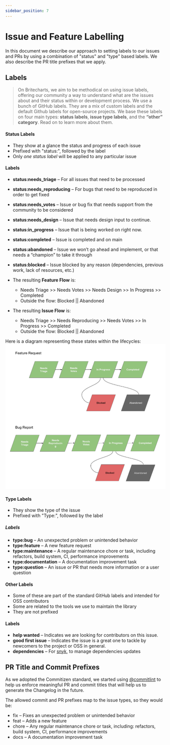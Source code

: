 ```yaml
---
sidebar_position: 7
---
```


# Issue and Feature Labelling

In this document we describe our approach to setting labels to our issues and PRs by using a combination of "status" and "type" based labels. We also describe the PR title prefixes that we apply.

## Labels

> On Britecharts, we aim to be methodical on using issue labels, offering our community a way to understand what are the issues about and their status within or development process.
We use a bunch of GitHub labels. They are a mix of custom labels and the default Github labels for open-source projects. We base these labels on four main types: **status labels**, **issue type labels**, and the **“other” category**. Read on to learn more about them.

#### Status Labels
* They show at a glance the status and progress of each issue
* Prefixed with "status:", followed by the label
* Only *one status label* will be applied to any particular issue


#### Labels
- **status:needs_triage** – For all issues that need to be processed
- **status:needs_reproducing** – For bugs that need to be reproduced in order to get fixed
- **status:needs_votes** – Issue or bug fix that needs support from the community to be considered
- **status:needs_design** – Issue that needs design input to continue.
- **status:in_progress** – Issue that is being worked on right now.
- **status:completed** – Issue is completed and on main
- **status:abandoned** – Issue we won’t go ahead and implement, or that needs a “champion” to take it through
- **status:blocked** – Issue blocked by any reason (dependencies, previous work, lack of resources, etc.)

-   The resulting **Feature Flow** is:
    -   Needs Triage >> Needs Votes >> Needs Design >> In Progress >> Completed
    -   Outside the flow: Blocked || Abandoned
-   The resulting **Issue Flow** is:
    -   Needs Triage >> Needs Reproducing >> Needs Votes >> In Progress >> Completed
    -   Outside the flow: Blocked || Abandoned

Here is a diagram representing these states within the lifecycles:
![Feature and Bug Lifecycle](https://raw.githubusercontent.com/britecharts/britecharts/main/packages/docs/static/img/process/issue_process_diagram.png)

#### Type Labels
* They show the type of the issue
* Prefixed with "Type:", followed by the label

##### Labels
- **type:bug** – An unexpected problem or unintended behavior
- **type:feature** – A new feature request
- **type:maintenance** – A regular maintenance chore or task, including refactors, build system, CI, performance improvements
- **type:documentation** – A documentation improvement task
- **type:question** – An issue or PR that needs more information or a user question

#### Other Labels
* Some of these are part of the standard GitHub labels and intended for OSS contributors
* Some are related to the tools we use to maintain the library
* They are not prefixed

#### Labels
- **help wanted** – Indicates we are looking for contributors on this issue.
- **good first issue** – Indicates the issue is a great one to tackle by newcomers to the project or OSS in general.
-   **dependencies** – For [snyk](https://snyk.io/), to manage dependencies updates

## PR Title and Commit Prefixes

As we adopted the Commitizen standard, we started using [@commitlint](https://commitlint.js.org/#/) to help us enforce meaningful PR and commit titles that will help us to generate the Changelog in the future.

The allowed commit and PR prefixes map to the issue types, so they would be:

-   fix – Fixes an unexpected problem or unintended behavior
-   feat – Adds a new feature
-   chore – Any regular maintenance chore or task, including: refactors, build system, CI, performance improvements
-   docs – A documentation improvement task
